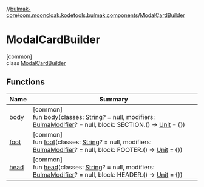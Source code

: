 //[bulmak-core](../../../index.md)/[com.mooncloak.kodetools.bulmak.components](../index.md)/[ModalCardBuilder](index.md)

# ModalCardBuilder

[common]\
class [ModalCardBuilder](index.md)

## Functions

| Name | Summary |
|---|---|
| [body](body.md) | [common]<br>fun [body](body.md)(classes: [String](https://kotlinlang.org/api/core/kotlin-stdlib/kotlin/-string/index.html)? = null, modifiers: [BulmaModifier](../../com.mooncloak.kodetools.bulmak.modifier/-bulma-modifier/index.md)? = null, block: SECTION.() -&gt; [Unit](https://kotlinlang.org/api/core/kotlin-stdlib/kotlin/-unit/index.html) = {}) |
| [foot](foot.md) | [common]<br>fun [foot](foot.md)(classes: [String](https://kotlinlang.org/api/core/kotlin-stdlib/kotlin/-string/index.html)? = null, modifiers: [BulmaModifier](../../com.mooncloak.kodetools.bulmak.modifier/-bulma-modifier/index.md)? = null, block: FOOTER.() -&gt; [Unit](https://kotlinlang.org/api/core/kotlin-stdlib/kotlin/-unit/index.html) = {}) |
| [head](head.md) | [common]<br>fun [head](head.md)(classes: [String](https://kotlinlang.org/api/core/kotlin-stdlib/kotlin/-string/index.html)? = null, modifiers: [BulmaModifier](../../com.mooncloak.kodetools.bulmak.modifier/-bulma-modifier/index.md)? = null, block: HEADER.() -&gt; [Unit](https://kotlinlang.org/api/core/kotlin-stdlib/kotlin/-unit/index.html) = {}) |
